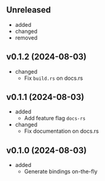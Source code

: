 <!-- markdownlint-disable MD041 -->

## Unreleased

- added
- changed
- removed

## v0.1.2 (2024-08-03)

- changed
  - Fix `build.rs` on docs.rs

## v0.1.1 (2024-08-03)

- added
  - Add feature flag `docs-rs`
- changed
  - Fix documentation on docs.rs

## v0.1.0 (2024-08-03)

- added
  - Generate bindings on-the-fly
